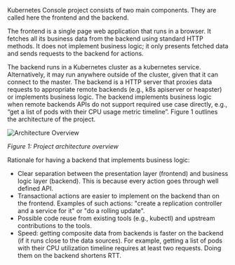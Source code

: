 Kubernetes Console project consists of two main components. They are called here the
frontend and the backend.

The frontend is a single page web application that runs in a browser. It fetches all its
business data from the backend using standard HTTP methods. It does not implement business logic;
it only presents fetched data and sends requests to the backend for actions.

The backend runs in a Kubernetes cluster as a kubernetes service. Alternatively, it may run anywhere
outside of the cluster, given that it can connect to the master. The backend is a HTTP server that
proxies data requests to appropriate remote backends (e.g., k8s apiserver or heapster) or implements
business logic. The backend implements business logic when remote backends APIs do not
support required use case directly, e.g., “get a list of pods with their CPU usage metric
timeline”. Figure 1 outlines the architecture of the project.

![Architecture Overview](https://github.com/kubernetes/dashboard/blob/master/docs/design/architecture.png)

*Figure 1: Project architecture overview*

Rationale for having a backend that implements business logic:

* Clear separation between the presentation layer (frontend) and business logic layer (backend).
This is because every action goes through well defined API.
* Transactional actions are easier to implement on the backend than on the frontend. Examples of
such actions: "create a replication controller and a service for it" or "do a rolling update".
* Possible code reuse from existing tools (e.g., kubectl) and upstream contributions to the tools.
* Speed: getting composite data from backends is faster on the backend (if it runs close to the
data sources). For example, getting a list of pods with their CPU utilization timeline
requires at least two requests. Doing them on the backend shortens RTT.